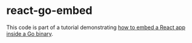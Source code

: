 # react-go-embed

This code is part of a tutorial demonstrating [how to embed a React app inside a Go binary](https://www.smartinary.com/blog/how-to-embed-a-react-app-in-a-go-binary/).
